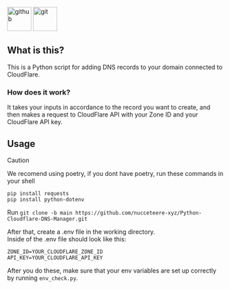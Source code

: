[<img alt="github" height="56" src="https://cdn.jsdelivr.net/npm/@intergrav/devins-badges@3/assets/cozy/available/github_vector.svg">](https://github.com/nucceteere-xyz/Python-Cloudflare-DNS-Manager)
[<img alt="git" height="56" src="https://cdn.jsdelivr.net/npm/@intergrav/devins-badges@3/assets/cozy/available/git_vector.svg">](https://replit.com/@EngurRuzgar/Python-Cloudflare-DNS-Manager#main.py)

## What is this?
This is a Python script for adding DNS records to your domain connected to CloudFlare.
### How does it work?
It takes your inputs in accordance to the record you want to create, and then makes a request to CloudFlare API with your Zone ID and your CloudFlare API key.<br/>
## Usage
> [!CAUTION]
> We recomend using poetry, if you dont have poetry, run these commands in your shell
> ```
> pip install requests
> pip install python-dotenv
> ```
Run `git clone -b main https://github.com/nucceteere-xyz/Python-Cloudflare-DNS-Manager.git`

After that, create a .env file in the working directory.<br/>
Inside of the .env file should look like this:
```.env
ZONE_ID=YOUR_CLOUDFLARE_ZONE_ID
API_KEY=YOUR_CLOUDFLARE_API_KEY
```
After you do these, make sure that your env variables are set up correctly by running `env_check.py`.

